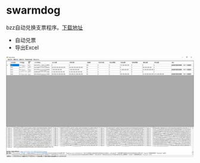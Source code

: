 # swarmdog

bzz自动兑换支票程序。[下载地址](https://github.com/muzexi3000/swarmdog/releases/download/v1.0/SwarmDog.zip)
* 自动兑票
* 导出Excel

![截图](https://github.com/muzexi3000/swarmdog/raw/master/doc/swarmdog.png)
